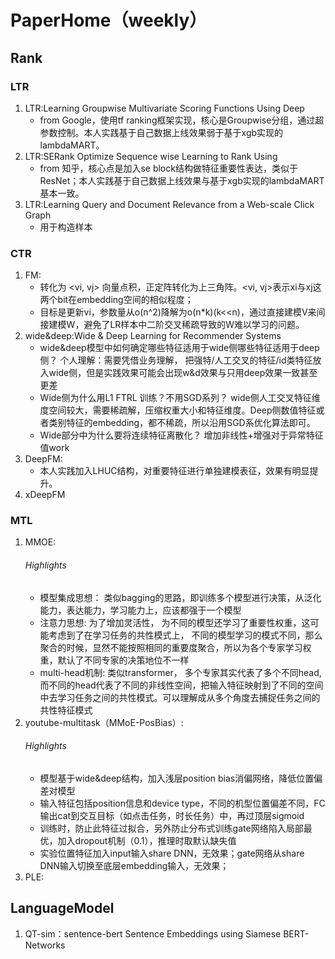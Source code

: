 # PaperHome（weekly）
## Rank
### LTR
1. LTR:Learning Groupwise Multivariate Scoring Functions Using Deep
    - from Google，使用tf ranking框架实现，核心是Groupwise分组，通过超参数控制。本人实践基于自己数据上线效果弱于基于xgb实现的lambdaMART。
2. LTR:SERank Optimize Sequence wise Learning to Rank Using
    - from 知乎，核心点是加入se block结构做特征重要性表达，类似于ResNet；本人实践基于自己数据上线效果与基于xgb实现的lambdaMART基本一致。
3. LTR:Learning Query and Document Relevance from a Web-scale Click Graph
    - 用于构造样本

### CTR
1. FM:
    - 转化为 <vi, vj> 向量点积，正定阵转化为上三角阵。<vi, vj>表示xi与xj这两个bit在embedding空间的相似程度；
    - 目标是更新vi，参数量从o(n^2)降解为o(n*k)(k<<n)，通过直接建模V来间接建模W，避免了LR样本中二阶交叉稀疏导致的W难以学习的问题。
2. wide&deep:Wide & Deep Learning for Recommender Systems
    - wide&deep模型中如何确定哪些特征适用于wide侧哪些特征适用于deep侧？
    个人理解：需要凭借业务理解， 把强特/人工交叉的特征/id类特征放入wide侧，但是实践效果可能会出现w&d效果与只用deep效果一致甚至更差
    - Wide侧为什么用L1 FTRL 训练？不用SGD系列？
    wide侧人工交叉特征维度空间较大，需要稀疏解，压缩权重大小和特征维度。Deep侧数值特征或者类别特征的embedding，都不稀疏，所以沿用SGD系优化算法即可。
    - Wide部分中为什么要将连续特征离散化？
    增加非线性+增强对于异常特征值work
3. DeepFM:
    - 本人实践加入LHUC结构，对重要特征进行单独建模表征，效果有明显提升。
4. xDeepFM

### MTL
1. MMOE:
    ###### Highlights
    - 模型集成思想： 类似bagging的思路，即训练多个模型进行决策，从泛化能力，表达能力，学习能力上，应该都强于一个模型
    - 注意力思想: 为了增加灵活性， 为不同的模型还学习了重要性权重，这可能考虑到了在学习任务的共性模式上， 不同的模型学习的模式不同，那么聚合的时候，显然不能按照相同的重要度聚合，所以为各个专家学习权重，默认了不同专家的决策地位不一样
    - multi-head机制: 类似transformer， 多个专家其实代表了多个不同head, 而不同的head代表了不同的非线性空间，把输入特征映射到了不同的空间中去学习任务之间的共性模式。可以理解成从多个角度去捕捉任务之间的共性特征模式
2. youtube-multitask（MMoE-PosBias）:
    ###### Highlights
    - 模型基于wide&deep结构，加入浅层position bias消偏网络，降低位置偏差对模型
    - 输入特征包括position信息和device type，不同的机型位置偏差不同，FC输出cat到交互目标（如点击任务，时长任务）中，再过顶层sigmoid
    - 训练时，防止此特征过拟合，另外防止分布式训练gate网络陷入局部最优，加入dropout机制（0.1），推理时取默认缺失值
    - 实验位置特征加入input输入share DNN，无效果；gate网络从share DNN输入切换至底层embedding输入，无效果；
3. PLE:

## LanguageModel
1. QT-sim：sentence-bert  Sentence Embeddings using Siamese BERT-Networks
